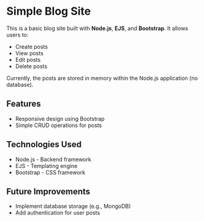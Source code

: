# Simple Blog Site

This is a basic blog site built with **Node.js**, **EJS**, and **Bootstrap**. It allows users to:
- Create posts
- View posts
- Edit posts
- Delete posts

Currently, the posts are stored in memory within the Node.js application (no database).

## Features
- Responsive design using Bootstrap
- Simple CRUD operations for posts

## Technologies Used
- Node.js - Backend framework
- EJS - Templating engine
- Bootstrap - CSS framework

## Future Improvements
- Implement database storage (e.g., MongoDB)
- Add authentication for user posts